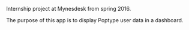 Internship project at Mynesdesk from spring 2016.

The purpose of this app is to display Poptype user data in a dashboard.

